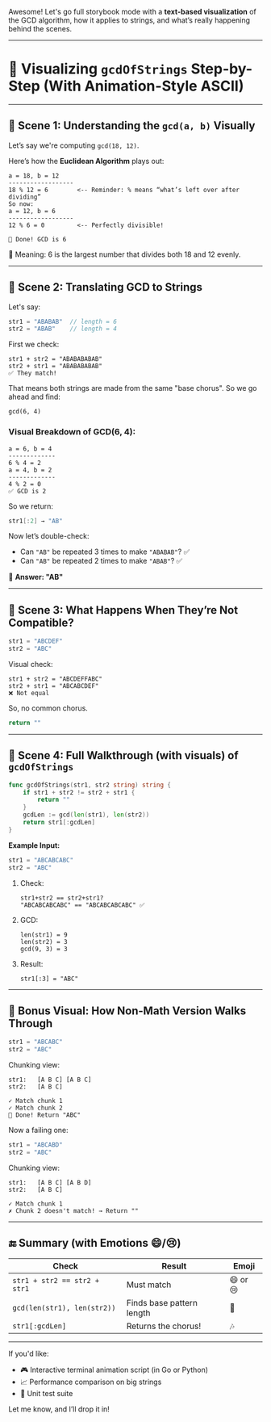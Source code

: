 Awesome! Let's go full storybook mode with a **text-based visualization** of the GCD algorithm, how it applies to strings, and what’s really happening behind the scenes.

---

# 🎥 Visualizing `gcdOfStrings` Step-by-Step (With Animation-Style ASCII)

---

## 🧮 Scene 1: Understanding the `gcd(a, b)` Visually

Let’s say we're computing `gcd(18, 12)`.

Here’s how the **Euclidean Algorithm** plays out:

```
a = 18, b = 12
------------------
18 % 12 = 6        <-- Reminder: % means “what’s left over after dividing”
So now:
a = 12, b = 6
------------------
12 % 6 = 0         <-- Perfectly divisible!

🎉 Done! GCD is 6
```

🧠 Meaning: 6 is the largest number that divides both 18 and 12 evenly.

---

## 🎼 Scene 2: Translating GCD to Strings

Let's say:

```go
str1 = "ABABAB"  // length = 6
str2 = "ABAB"    // length = 4
```

First we check:

```
str1 + str2 = "ABABABABAB"
str2 + str1 = "ABABABABAB"
✅ They match!
```

That means both strings are made from the same "base chorus". So we go ahead and find:

```
gcd(6, 4)
```

### Visual Breakdown of GCD(6, 4):

```
a = 6, b = 4
-------------
6 % 4 = 2
a = 4, b = 2
-------------
4 % 2 = 0
✅ GCD is 2
```

So we return:

```go
str1[:2] → "AB"
```

Now let’s double-check:

* Can `"AB"` be repeated 3 times to make `"ABABAB"`? ✅
* Can `"AB"` be repeated 2 times to make `"ABAB"`? ✅

🎯 **Answer: "AB"**

---

## 🧵 Scene 3: What Happens When They’re Not Compatible?

```go
str1 = "ABCDEF"
str2 = "ABC"
```

Visual check:

```
str1 + str2 = "ABCDEFFABC"
str2 + str1 = "ABCABCDEF"
❌ Not equal
```

So, no common chorus.

```go
return ""
```

---

## 🌳 Scene 4: Full Walkthrough (with visuals) of `gcdOfStrings`

```go
func gcdOfStrings(str1, str2 string) string {
    if str1 + str2 != str2 + str1 {
        return ""
    }
    gcdLen := gcd(len(str1), len(str2))
    return str1[:gcdLen]
}
```

**Example Input:**

```go
str1 = "ABCABCABC"
str2 = "ABC"
```

1. Check:

   ```
   str1+str2 == str2+str1?
   "ABCABCABCABC" == "ABCABCABCABC" ✅
   ```

2. GCD:

   ```
   len(str1) = 9
   len(str2) = 3
   gcd(9, 3) = 3
   ```

3. Result:

   ```
   str1[:3] = "ABC"
   ```

---

## 🧵 Bonus Visual: How Non-Math Version Walks Through

```go
str1 = "ABCABC"
str2 = "ABC"
```

Chunking view:

```
str1:   [A B C] [A B C]
str2:   [A B C]

✓ Match chunk 1
✓ Match chunk 2
🎉 Done! Return "ABC"
```

Now a failing one:

```go
str1 = "ABCABD"
str2 = "ABC"
```

Chunking view:

```
str1:   [A B C] [A B D]
str2:   [A B C]

✓ Match chunk 1
✗ Chunk 2 doesn't match! → Return ""
```

---

## 🔚 Summary (with Emotions 😄/😢)

| Check                        | Result                    | Emoji    |
| ---------------------------- | ------------------------- | -------- |
| `str1 + str2 == str2 + str1` | Must match                | 😄 or 😢 |
| `gcd(len(str1), len(str2))`  | Finds base pattern length | 📏       |
| `str1[:gcdLen]`              | Returns the chorus!       | 🎶       |

---

If you'd like:

* 🎮 Interactive terminal animation script (in Go or Python)
* 📈 Performance comparison on big strings
* 🧪 Unit test suite

Let me know, and I’ll drop it in!
